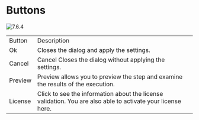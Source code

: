 # Buttons

<img src="Image-7.6.4.png" alt="7.6.4"/>

<table>
    <tr>
    <td>Button</td>
    <td>Description</td>
    </tr>
    <tr>
    <td>Ok</td>
    <td>Closes the dialog and apply the settings.</td>
    </tr>
    <tr>
    <td>Cancel</td>
    <td>Cancel	Closes the dialog without applying the settings.</td>
    </tr>
    <tr>
    <td>Preview</td>
    <td>Preview allows you to preview the step and examine the results of the execution.</td>
    </tr>
    <tr>
    <td>License</td>
    <td>Click to see the information about the license validation. You are also able to activate your license here.</td>
    </tr>
</table>